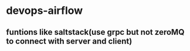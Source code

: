 # devops-airflow
## funtions like saltstack(use grpc but not zeroMQ to connect with server and client) 
